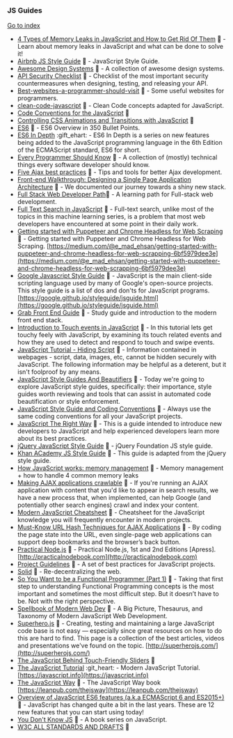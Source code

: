 ### JS Guides
[Go to index](https://github.com/cdleon/awesome-front-end#index)
* [4 Types of Memory Leaks in JavaScript and How to Get Rid Of Them](https://auth0.com/blog/four-types-of-leaks-in-your-javascript-code-and-how-to-get-rid-of-them/) :gift_heart: - Learn about memory leaks in JavaScript and what can be done to solve it!
* [Airbnb JS Style Guide](https://github.com/airbnb/javascript) :gift_heart: - JavaScript Style Guide.
* [Awesome Design Systems](https://github.com/alexpate/awesome-design-systems) :gift_heart: - A collection of awesome design systems.
* [API Security Checklist](https://github.com/shieldfy/API-Security-Checklist) :gift_heart: - Checklist of the most important security countermeasures when designing, testing, and releasing your API.
* [Best-websites-a-programmer-should-visit](https://github.com/sdmg15/Best-websites-a-programmer-should-visit) :gift_heart: - Some useful websites for programmers.
* [clean-code-javascript](https://github.com/ryanmcdermott/clean-code-javascript) :gift_heart: - Clean Code concepts adapted for JavaScript.
* [Code Conventions for the JavaScript](http://crockford.com/javascript/) :gift_heart:
* [Controlling CSS Animations and Transitions with JavaScript](https://css-tricks.com/controlling-css-animations-transitions-javascript/) :gift_heart:
* [ES6](https://github.com/bevacqua/es6) :gift_heart: - ES6 Overview in 350 Bullet Points.
* [ES6 In Depth](https://hacks.mozilla.org/category/es6-in-depth/) :gift_ehart: - ES6 In Depth is a series on new features being added to the JavaScript programming language in the 6th Edition of the ECMAScript standard, ES6 for short.
* [Every Programmer Should Know](https://github.com/mr-mig/every-programmer-should-know) :gift_heart: - A collection of (mostly) technical things every software developer should know.
* [Five Ajax best practices](https://www.ibm.com/developerworks/library/wa-aj-5best/) :gift_heart: - Tips and tools for better Ajax development.
* [Front-end Walkthrough: Designing a Single Page Application Architecture](https://blog.poki.com/front-end-walkthrough-building-a-single-page-application-from-scratch-d47c35fdc830) :gift_heart: - We documented our journey towards a shiny new stack.
* [Full Stack Web Developer Path](https://github.com/shovanch/fullstack-web-developer-path):gift_heart: - A learning path for Full-stack web development.
* [Full Text Search in JavaScript](http://burakkanber.com/blog/machine-learning-full-text-search-in-javascript-relevance-scoring/) :gift_heart: - Full-text search, unlike most of the topics in this machine learning series, is a problem that most web developers have encountered at some point in their daily work.
* [Getting started with Puppeteer and Chrome Headless for Web Scraping](https://github.com/emadehsan/thal) :gift_heart: - Getting started with Puppeteer and Chrome Headless for Web Scraping. [https://medium.com/@e_mad_ehsan/getting-started-with-puppeteer-and-chrome-headless-for-web-scrapping-6bf5979dee3e](https://medium.com/@e_mad_ehsan/getting-started-with-puppeteer-and-chrome-headless-for-web-scrapping-6bf5979dee3e)
* [Google Javascript Style Guide](https://google.github.io/styleguide/javascriptguide.xml) :gift_heart: - JavaScript is the main client-side scripting language used by many of Google's open-source projects. This style guide is a list of dos and don'ts for JavaScript programs. [https://google.github.io/styleguide/jsguide.html](https://google.github.io/styleguide/jsguide.html)
* [Grab Front End Guide](https://github.com/grab/front-end-guide) :gift_heart: - Study guide and introduction to the modern front end stack.
* [Introduction to Touch events in JavaScript](http://www.javascriptkit.com/javatutors/touchevents.shtml) :gift_heart: - In this tutorial lets get touchy feely with JavaScript, by examining its touch related events and how they are used to detect and respond to touch and swipe events.
* [JavaScript Tutorial - Hiding Script](https://trans4mind.com/personal_development/JavaScript2/hidingScript.htm) :gift_heart: - Information contained in webpages - script, data, images, etc, cannot be hidden securely with JavaScript. The following information may be helpful as a deterent, but it isn't foolproof by any means.
* [JavaScript Style Guides And Beautifiers](https://addyosmani.com/blog/javascript-style-guides-and-beautifiers/) :gift_heart: - Today we're going to explore JavaScript style guides, specifically: their importance, style guides worth reviewing and tools that can assist in automated code beautification or style enforcement.
* [JavaScript Style Guide and Coding Conventions](https://www.w3schools.com/js/js_conventions.asp) :gift_heart: - Always use the same coding conventions for all your JavaScript projects.
* [JavaScript The Right Way](http://jstherightway.org/) :gift_heart: - This is a guide intended to introduce new developers to JavaScript and help experienced developers learn more about its best practices.
* [jQuery JavaScript Style Guide](http://contribute.jquery.org/style-guide/js/s) :gift_heart: - jQuery Foundation JS style guide.
* [Khan ACademy JS Style Guide](https://github.com/Khan/style-guides/blob/master/style/javascript.md) :gift_heart: - This guide is adapted from the jQuery style guide.
* [How JavaScript works: memory management](https://blog.sessionstack.com/how-javascript-works-memory-management-how-to-handle-4-common-memory-leaks-3f28b94cfbec) :gift_heart: - Memory management + how to handle 4 common memory leaks
* [Making AJAX applications crawlable](https://developers.google.com/webmasters/ajax-crawling/docs/learn-more?csw=1) :gift_heart: - If you're running an AJAX application with content that you'd like to appear in search results, we have a new process that, when implemented, can help Google (and potentially other search engines) crawl and index your content. 
* [Modern JavaScript Cheatsheet](https://github.com/mbeaudru/modern-js-cheatsheet) :gift_heart: - Cheatsheet for the JavaScript knowledge you will frequently encounter in modern projects.
* [Must-Know URL Hash Techniques for AJAX Applications](http://blog.mgm-tp.com/2011/10/must-know-url-hashtechniques-for-ajax-applications/) :gift_heart: - By coding the page state into the URL, even single-page web applications can support deep bookmarks and the browser’s back button.
* [Practical Node.js](https://github.com/azat-co/practicalnode) :gift_heart: - Practical Node.js, 1st and 2nd Editions [Apress]. [http://practicalnodebook.com](http://practicalnodebook.com)
* [Project Guidelines](https://github.com/wearehive/project-guidelines) :gift_heart: - A set of best practices for JavaScript projects.
* [Solid](https://github.com/solid/solid) :gift_heart: - Re-decentralizing the web.
* [So You Want to be a Functional Programmer (Part 1)](https://medium.com/@cscalfani/so-you-want-to-be-a-functional-programmer-part-1-1f15e387e536) :gift_heart: - Taking that first step to understanding Functional Programming concepts is the most important and sometimes the most difficult step. But it doesn’t have to be. Not with the right perspective.
* [Spellbook of Modern Web Dev](https://github.com/dexteryy/spellbook-of-modern-webdev) :gift_heart: -  A Big Picture, Thesaurus, and Taxonomy of Modern JavaScript Web Development.
* [Superhero.js](https://github.com/superherojs/superherojs) :gift_heart: - Creating, testing and maintaining a large JavaScript code base is not easy — especially since great resources on how to do this are hard to find. This page is a collection of the best articles, videos and presentations we've found on the topic. [http://superherojs.com/](http://superherojs.com/)
* [The JavaScript Behind Touch-Friendly Sliders](https://css-tricks.com/the-javascript-behind-touch-friendly-sliders/) :gift_heart:
* [The JavaScript Tutorial](https://github.com/iliakan/javascript-tutorial-en) :git_heart: - Modern JavaScript Tutorial. [https://javascript.info](https://javascript.info)
* [The JavaScript Way](https://github.com/bpesquet/thejsway) :gift_heart: - The JavaScript Way book [https://leanpub.com/thejsway](https://leanpub.com/thejsway)
* [Overview of JavaScript ES6 features (a.k.a ECMAScript 6 and ES2015+)](http://adrianmejia.com/blog/2016/10/19/Overview-of-JavaScript-ES6-features-a-k-a-ECMAScript-6-and-ES2015/#.WA4G-3dZebs.hackernews) :gift_heart: - JavaScript has changed quite a bit in the last years. These are 12 new features that you can start using today!
* [You Don't Know JS](https://github.com/getify/You-Dont-Know-JS) :gift_heart: - A book series on JavaScript.
* [W3C ALL STANDARDS AND DRAFTS](https://www.w3.org/TR/) :gift_heart:
